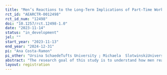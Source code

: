 ```yaml
---
title: "Men’s Reactions to the Long-Term Implications of Part-Time Work"
rct_id: "AEARCTR-0012498"
rct_id_num: "12498"
doi: "10.1257/rct.12498-1.0"
date: "2023-11-14"
status: "in_development"
jel: ""
start_year: "2023-11-13"
end_year: "2024-12-31"
pi: "Ana Costa-Ramon"
pi_other: "Ursina SchaedeTufts University ; Michaela  SlotwinskiUniversity of Zurich; Johannes StupperichUniversity of Zurich"
abstract: "The research goal of this study is to understand how men react to learning about the long-term financial consequences of having a reduced workload. In particular, we design a field experiment where the treatment consists of an informational video discussing the long-term financial consequences of a reduced workload. We compare this treatment to a control group that receives a video with unrelated information."
layout: registration
---
```


